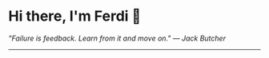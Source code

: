 <h1>Hi there, I'm Ferdi 👋</h1>

<p><em>
  "Failure is feedback. Learn from it and move on." — Jack Butcher
</em></p>

---
